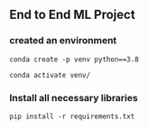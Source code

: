 ## End to End ML Project

### created an environment
```
conda create -p venv python==3.8

conda activate venv/
```
### Install all necessary libraries
```
pip install -r requirements.txt
```